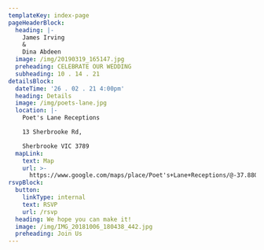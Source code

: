```yaml
---
templateKey: index-page
pageHeaderBlock:
  heading: |-
    James Irving
    &
    Dina Abdeen
  image: /img/20190319_165147.jpg
  preheading: CELEBRATE OUR WEDDING
  subheading: 10 . 14 . 21
detailsBlock:
  dateTime: '26 . 02 . 21 4:00pm'
  heading: Details
  image: /img/poets-lane.jpg
  location: |-
    Poet's Lane Receptions

    13 Sherbrooke Rd,

    Sherbrooke VIC 3789
  mapLink:
    text: Map
    url: >-
      https://www.google.com/maps/place/Poet's+Lane+Receptions/@-37.8800092,145.3603217,15z/data=!4m2!3m1!1s0x0:0xdc8f44558156ae5c?sa=X&ved=2ahUKEwj9tdmVuI3oAhW4IbcAHQaIDdoQ_BIwC3oECBoQCA
rsvpBlock:
  button:
    linkType: internal
    text: RSVP
    url: /rsvp
  heading: We hope you can make it!
  image: /img/IMG_20181006_180438_442.jpg
  preheading: Join Us
---
```


